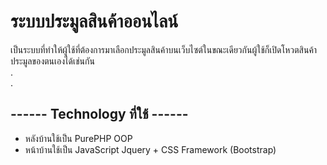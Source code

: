 ﻿# ระบบประมูลสินค้าออนไลน์

เป็นระบบที่ทำให้ผู้ใช้ที่ต้องการมาเลือกประมูลสินค้าบนเว็บไซต์ในขณะเดียวกันผู้ใช้ก็เปิดโหวตสินค้าประมูลของตนเองได้เช่นกัน  
.  
.  

##  ------ Technology ที่ใช้ ------
- หลังบ้านใช้เป็น PurePHP OOP
- หน้าบ้านใช้เป็น JavaScript Jquery + CSS Framework (Bootstrap)
